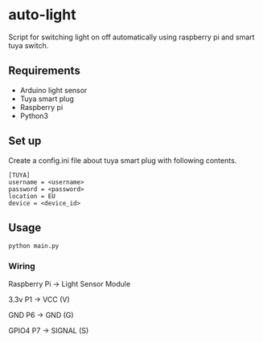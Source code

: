 # auto-light
Script for switching light on off automatically using raspberry pi and smart tuya switch.

## Requirements
* Arduino light sensor
* Tuya smart plug
* Raspberry pi
* Python3

## Set up

Create a config.ini file about tuya smart plug with following contents.

````
[TUYA]
username = <username>
password = <password>
location = EU
device = <device_id>
````

## Usage

    python main.py
    
    
### Wiring

Raspberry Pi -> Light Sensor Module

3.3v P1 -> VCC (V)

GND P6 -> GND (G)

GPIO4 P7 -> SIGNAL (S)